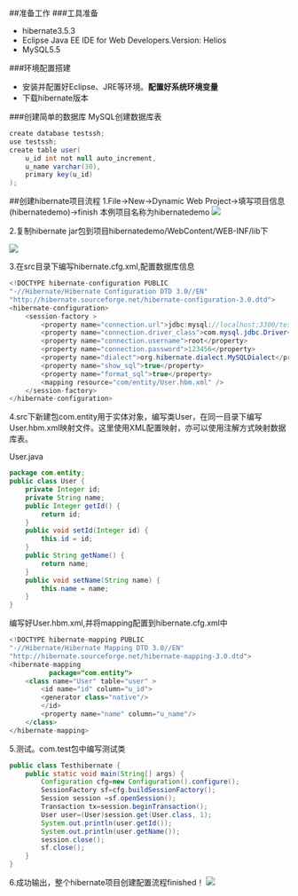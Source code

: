 ##准备工作
###工具准备
* hibernate3.5.3 
* Eclipse Java EE IDE for Web Developers.Version: Helios
* MySQL5.5

###环境配置搭建
* 安装并配置好Eclipse、JRE等环境。**配置好系统环境变量**
* 下载hibernate版本

###创建简单的数据库
MySQL创建数据库表

```java
create database testssh;
use testssh;
create table user(
	u_id int not null auto_increment,
	u_name varchar(30),
	primary key(u_id)
);
```

##创建hibernate项目流程
1.File->New->Dynamic Web Project->填写项目信息(hibernatedemo)->finish
本例项目名称为hibernatedemo
![](http://images.cnitblog.com/blog/427864/201406/052145153955054.jpg)


2.复制hibernate jar包到项目hibernatedemo/WebContent/WEB-INF/lib下

![](http://images.cnitblog.com/blog/427864/201406/052145393333409.jpg)


3.在src目录下编写hibernate.cfg.xml,配置数据库信息

```java
<!DOCTYPE hibernate-configuration PUBLIC
"-//Hibernate/Hibernate Configuration DTD 3.0//EN"
"http://hibernate.sourceforge.net/hibernate-configuration-3.0.dtd">
<hibernate-configuration>
	<session-factory >
		<property name="connection.url">jdbc:mysql://localhost:3300/testssh</property>
		<property name="connection.driver_class">com.mysql.jdbc.Driver</property>
		<property name="connection.username">root</property>
		<property name="connection.password">123456</property>
		<property name="dialect">org.hibernate.dialect.MySQLDialect</property>
		<property name="show_sql">true</property>
		<property name="format_sql">true</property>
		<mapping resource="com/entity/User.hbm.xml" />
	</session-factory>
</hibernate-configuration>
```

4.src下新建包com.entity用于实体对象，编写类User，在同一目录下编写User.hbm.xml映射文件。这里使用XML配置映射，亦可以使用注解方式映射数据库表。

User.java

```java
package com.entity;
public class User {
	private Integer id;
	private String name;
	public Integer getId() {
		return id;
	}
	public void setId(Integer id) {
		this.id = id;
	}
	public String getName() {
		return name;
	}
	public void setName(String name) {
		this.name = name;
	}
}
```

编写好User.hbm.xml,并将mapping配置到hibernate.cfg.xml中
```java
<!DOCTYPE hibernate-mapping PUBLIC 
"-//Hibernate/Hibernate Mapping DTD 3.0//EN"
"http://hibernate.sourceforge.net/hibernate-mapping-3.0.dtd">
<hibernate-mapping 
          package="com.entity">
	<class name="User" table="user" >
		<id name="id" column="u_id">
		<generator class="native"/>
		</id>
		<property name="name" column="u_name"/>
	</class>
</hibernate-mapping>
```

5.测试。com.test包中编写测试类

```java
public class Testhibernate {
	public static void main(String[] args) {
		Configuration cfg=new Configuration().configure();
		SessionFactory sf=cfg.buildSessionFactory();
		Session session =sf.openSession();
		Transaction tx=session.beginTransaction();
		User user=(User)session.get(User.class, 1);
		System.out.println(user.getId());
		System.out.println(user.getName());
		session.close();
		sf.close();
	}
}
```

6.成功输出，整个hibernate项目创建配置流程finished！
![](http://images.cnitblog.com/blog/427864/201406/052146578951407.jpg)


